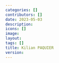 ```yaml
---
categories: []
contributors: []
date: 2023-05-03
description:
icons: []
image:
layout:
tags: []
title: Kilian PAQUIER
version:
---
```

